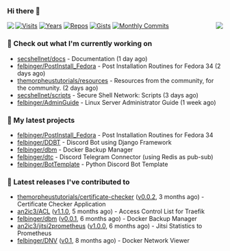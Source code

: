 ### Hi there 👋

<img align="left" src="https://github-readme-stats.vercel.app/api?username=felbinger&theme=dark">
<img align="right" src="https://github-readme-stats.vercel.app/api/top-langs/?username=felbinger&theme=dark">

[![Visits](https://badges.pufler.dev/visits/felbinger/felbinger?style=flat-square&color=black&logo=github)](https://github.com/felbinger)
[![Years](https://badges.pufler.dev/years/felbinger?style=flat-square&color=black&logo=github)](https://github.com/felbinger)
[![Repos](https://badges.pufler.dev/repos/felbinger?style=flat-square&color=black&logo=github)](https://github.com/felbinger?tab=repositories)
[![Gists](https://badges.pufler.dev/gists/felbinger?style=flat-square&color=black&logo=github)](https://gist.github.com/felbinger)
[![Monthly Commits](https://badges.pufler.dev/commits/monthly/felbinger?style=flat-square&color=black&logo=github)](https://github.com/felbinger)

### :construction_worker: Check out what I'm currently working on

- [secshellnet/docs](https://github.com/secshellnet/docs) - Documentation (1 day ago)
- [felbinger/PostInstall_Fedora](https://github.com/felbinger/PostInstall_Fedora) - Post Installation Routines for Fedora 34 (2 days ago)
- [themorpheustutorials/resources](https://github.com/themorpheustutorials/resources) - Resources from the community, for the community. (2 days ago)
- [secshellnet/scripts](https://github.com/secshellnet/scripts) - Secure Shell Network: Scripts (3 days ago)
- [felbinger/AdminGuide](https://github.com/felbinger/AdminGuide) - Linux Server Administrator Guide (1 week ago)

### :seedling: My latest projects

- [felbinger/PostInstall_Fedora](https://github.com/felbinger/PostInstall_Fedora) - Post Installation Routines for Fedora 34
- [felbinger/DDBT](https://github.com/felbinger/DDBT) - Discord Bot using Django Framework
- [felbinger/dbm](https://github.com/felbinger/dbm) - Docker Backup Manager
- [felbinger/dtc](https://github.com/felbinger/dtc) - Discord Telegram Connector (using Redis as pub-sub)
- [felbinger/BotTemplate](https://github.com/felbinger/BotTemplate) - Python Discord Bot Template

### :telescope: Latest releases I've contributed to

- [themorpheustutorials/certificate-checker](https://github.com/themorpheustutorials/certificate-checker) ([v0.0.2](https://github.com/themorpheustutorials/certificate-checker/releases/tag/v0.0.2), 3 months ago) - Certificate Checker Application
- [an2ic3/ACL](https://github.com/an2ic3/ACL) ([v1.1.0](https://github.com/an2ic3/ACL/releases/tag/v1.1.0), 5 months ago) - Access Control List for Traefik
- [felbinger/dbm](https://github.com/felbinger/dbm) ([v0.0.1](https://github.com/felbinger/dbm/releases/tag/v0.0.1), 6 months ago) - Docker Backup Manager
- [an2ic3/jitsi2prometheus](https://github.com/an2ic3/jitsi2prometheus) ([v1.0.0](https://github.com/an2ic3/jitsi2prometheus/releases/tag/v1.0.0), 6 months ago) - Jitsi Statistics to Prometheus
- [felbinger/DNV](https://github.com/felbinger/DNV) ([v0.1](https://github.com/felbinger/DNV/releases/tag/v0.1), 8 months ago) - Docker Network Viewer
